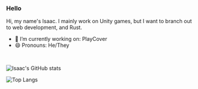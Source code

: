 ### Hello
Hi, my name's Isaac. I mainly work on Unity games, but I want to branch out to web development, and Rust. 

- 🔭 I’m currently working on: PlayCover
- 😄 Pronouns: He/They

<br/>

![Isaac's GitHub stats](https://github-readme-stats.vercel.app/api?username=IsaacMarovitz&theme=nightowl&hide=stars)

![Top Langs](https://github-readme-stats.vercel.app/api/top-langs/?username=IsaacMarovitz&theme=nightowl&layout=compact)
